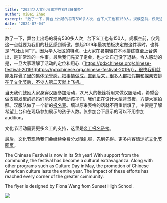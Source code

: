 ```yaml
---
title: "2024华人文化节即将在8月3日举办"
author: XiBei Zhao
excerpt: "数了一下，舞台上出场的将有530多人次，台下义工也有150人。规模空前，仅凭这一点就要为我们的社区感到骄傲。想起2019年最初拍板决定做这件事时，也算是“气壮山河”了。因为华人社区的特点，让大家在暑期留在本地排练直至上台演出，是非常难的一件事。最后我们先交了定金，也才让自己没了退路。令人感动的是，一旦大家理解了活动的定位和用心，很快我们就能发挥骨子里的集体荣誉感，把事情做成。直到后来，很多人都把假期和探亲安排在了文化节后，不少人第二天就上飞机。"
date: "2024-07-04"
---
```


数了一下，舞台上出场的将有530多人次，台下义工也有150人。规模空前，仅凭这一点就要为我们的社区感到骄傲。想起2019年最初拍板决定做这件事时，也算是“气壮山河”了。因为华人社区的特点，让大家在暑期留在本地排练直至上台演出，是非常难的一件事。最后我们先交了定金，也才让自己没了退路。令人感动的是，一旦大家理解了活动的定位和用心（[https://pdxchinese.org/chinese-festival-2019/](https://pdxchinese.org/chinese-festival-2019/)），很快我们就能发挥骨子里的集体荣誉感，把事情做成。直到后来，很多人都把假期和探亲安排在了文化节后，不少人第二天就上飞机。

当天我们鼓励大家身穿汉服参加活动，20尺大的帐篷将用来做汉服活动，希望会做汉服发型的妈妈们能在现场帮助孩子们。我们正在设计大型背景板，方便大家拍照。汉服队做了一个新的[报名表](https://docs.google.com/forms/d/e/1FAIpQLScNIqSmssHqhImF418NzsPW9pkB6LgZCFcqTLncuInSuZ38CA/viewform)。填过原来表格的话就不用重新填了，主要是了解希望上台和在现场参加展示的孩子人数。仅参加台下展示的可以不用参加audition。

文化节活动需要更多义工的支持，这里是[义工报名链接](https://signup.com/go/HdsJrbO)。

最后，文化节现场我们会继续免费分发晚礼服，先到先得。更多内容请浏览[文化节网页](https://pdxchinese.org/chinesefestival/)。

The Chinese Festival is now in its 5th year! With support from the community, the festival has become a cultural extravaganza. Along with other programs such as Culture Day in May, the promotion of Chinese American culture lasts the entire year. The impact of these efforts has reached every corner of the greater community.

The flyer is designed by Fiona Wang from Sunset High School.

![](https://res.cloudinary.com/dhngj18do/image/upload/f_auto,q_auto/v1/images/festival/festival_2024)
